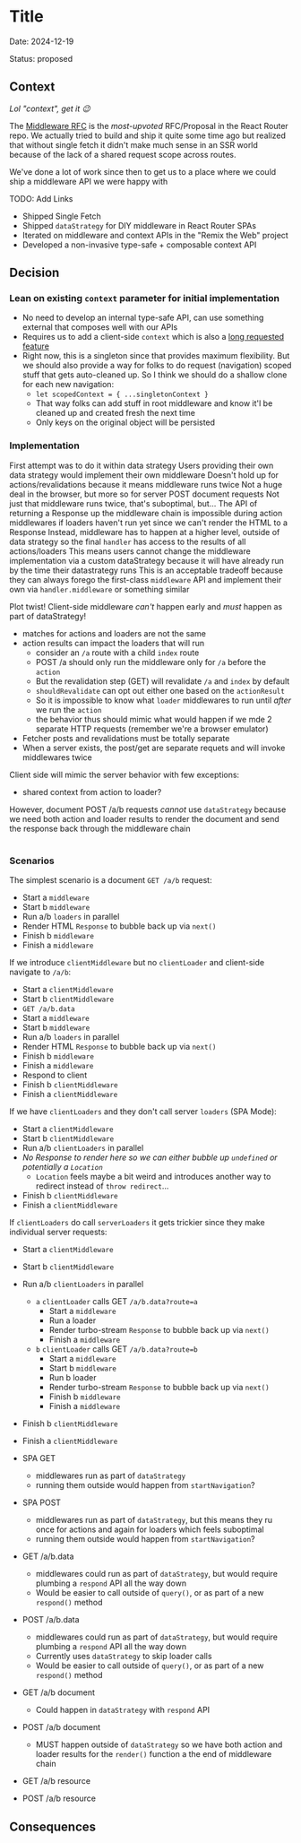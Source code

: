 # Title

Date: 2024-12-19

Status: proposed

## Context

_Lol "context", get it 😉_

The [Middleware RFC][rfc] is the _most-upvoted_ RFC/Proposal in the React Router repo. We actually tried to build and ship it quite some time ago but realized that without single fetch it didn't make much sense in an SSR world because of the lack of a shared request scope across routes.

We've done a lot of work since then to get us to a place where we could ship a middleware API we were happy with

TODO: Add Links

- Shipped Single Fetch
- Shipped `dataStrategy` for DIY middleware in React Router SPAs
- Iterated on middleware and context APIs in the "Remix the Web" project
- Developed a non-invasive type-safe + composable context API

## Decision

### Lean on existing `context` parameter for initial implementation

- No need to develop an internal type-safe API, can use something external that composes well with our APIs
- Requires us to add a client-side `context` which is also a [long requested feature][client-context]
- Right now, this is a singleton since that provides maximum flexibility. But we should also provide a way for folks to do request (navigation) scoped stuff that gets auto-cleaned up. So I think we should do a shallow clone for each new navigation:
  - `let scopedContext = { ...singletonContext }`
  - That way folks can add stuff in root middleware and know it'l be cleaned up and created fresh the next time
  - Only keys on the original object will be persisted

### Implementation

First attempt was to do it within data strategy
Users providing their own data strategy would implement their own middleware
Doesn't hold up for actions/revalidations because it means middleware runs twice
Not a huge deal in the browser, but more so for server POST document requests
Not just that middleware runs twice, that's suboptimal, but...
The API of returning a Response up the middleware chain is impossible during action middlewares if loaders haven't run yet since we can't render the HTML to a Response
Instead, middleware has to happen at a higher level, outside of data strategy so the final `handler` has access to the results of all actions/loaders
This means users cannot change the middleware implementation via a custom dataStrategy because it will have already run by the time their datastrategy runs
This is an acceptable tradeoff because they can always forego the first-class `middleware` API and implement their own via `handler.middleware` or something similar

Plot twist! Client-side middleware _can't_ happen early and _must_ happen as part of dataStrategy!

- matches for actions and loaders are not the same
- action results can impact the loaders that will run
  - consider an `/a` route with a child `index` route
  - POST /a should only run the middleware only for `/a` before the `action`
  - But the revalidation step (GET) will revalidate `/a` and `index` by default
  - `shouldRevalidate` can opt out either one based on the `actionResult`
  - So it is impossible to know what `loader` middlewares to run until _after_ we run the `action`
  - the behavior thus should mimic what would happen if we mde 2 separate HTTP requests (remember we're a browser emulator)
- Fetcher posts and revalidations must be totally separate
- When a server exists, the post/get are separate requets and will invoke middlewares twice

Client side will mimic the server behavior with few exceptions:

- shared context from action to loader?

However, document POST /a/b requests _cannot_ use `dataStrategy` because we need both action and loader results to render the document and send the response back through the middleware chain

#

### Scenarios

The simplest scenario is a document `GET /a/b` request:

- Start a `middleware`
- Start b `middleware`
- Run a/b `loaders` in parallel
- Render HTML `Response` to bubble back up via `next()`
- Finish b `middleware`
- Finish a `middleware`

If we introduce `clientMiddleware` but no `clientLoader` and client-side navigate to `/a/b`:

- Start a `clientMiddleware`
- Start b `clientMiddleware`
- `GET /a/b.data`
- Start a `middleware`
- Start b `middleware`
- Run a/b `loaders` in parallel
- Render HTML `Response` to bubble back up via `next()`
- Finish b `middleware`
- Finish a `middleware`
- Respond to client
- Finish b `clientMiddleware`
- Finish a `clientMiddleware`

If we have `clientLoaders` and they don't call server `loaders` (SPA Mode):

- Start a `clientMiddleware`
- Start b `clientMiddleware`
- Run a/b `clientLoaders` in parallel
- _No Response to render here so we can either bubble up `undefined` or potentially a `Location`_
  - `Location` feels maybe a bit weird and introduces another way to redirect instead of `throw redirect`...
- Finish b `clientMiddleware`
- Finish a `clientMiddleware`

If `clientLoaders` do call `serverLoaders` it gets trickier since they make individual server requests:

- Start a `clientMiddleware`
- Start b `clientMiddleware`
- Run a/b `clientLoaders` in parallel
  - `a` `clientLoader` calls GET `/a/b.data?route=a`
    - Start a `middleware`
    - Run a loader
    - Render turbo-stream `Response` to bubble back up via `next()`
    - Finish a `middleware`
  - `b` `clientLoader` calls GET `/a/b.data?route=b`
    - Start a `middleware`
    - Start b `middleware`
    - Run b loader
    - Render turbo-stream `Response` to bubble back up via `next()`
    - Finish b `middleware`
    - Finish a `middleware`
- Finish b `clientMiddleware`
- Finish a `clientMiddleware`

- SPA GET
  - middlewares run as part of `dataStrategy`
  - running them outside would happen from `startNavigation`?
- SPA POST
  - middlewares run as part of `dataStrategy`, but this means they ru once for actions and again for loaders which feels suboptimal
  - running them outside would happen from `startNavigation`?
- GET /a/b.data
  - middlewares could run as part of `dataStrategy`, but would require plumbing a `respond` API all the way down
  - Would be easier to call outside of `query()`, or as part of a new `respond()` method
- POST /a/b.data
  - middlewares could run as part of `dataStrategy`, but would require plumbing a `respond` API all the way down
  - Currently uses `dataStrategy` to skip loader calls
  - Would be easier to call outside of `query()`, or as part of a new `respond()` method
- GET /a/b document
  - Could happen in `dataStrategy` with `respond` API
- POST /a/b document
  - MUST happen outside of `dataStrategy` so we have both action and loader results for the `render()` function a the end of middleware chain
- GET /a/b resource
- POST /a/b resource

## Consequences

[rfc]: https://github.com/remix-run/react-router/discussions/9564
[client-context]: https://github.com/remix-run/react-router/discussions/9856
